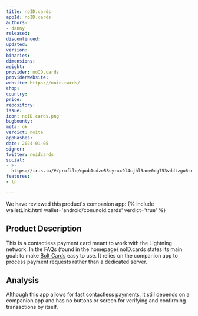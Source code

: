 ```yaml
---
title: noID.cards
appId: noID.cards
authors:
- danny
released: 
discontinued: 
updated: 
version: 
binaries: 
dimensions: 
weight: 
provider: noID.cards
providerWebsite: 
website: https://noid.cards/
shop: 
country: 
price: 
repository: 
issue: 
icon: noID.cards.png
bugbounty: 
meta: ok
verdict: noita
appHashes: 
date: 2024-01-05
signer: 
twitter: noidcards
social:
- >-
  https://iris.to/#/profile/npub1udze58uyrxx9l4cjhl3ane0dg753vddtzgu6sd742wkyzc4hjqesc4secl
features:
- ln

---
```


We have reviewed this product's companion app: {% include walletLink.html wallet='android/com.noid.cards' verdict='true' %}

## Product Description

This is a contactless payment card meant to work with the Lightning network. In the FAQs (found in the homepage) noID.cards states its main goal: to make [Bolt Cards](https://www.boltcard.org/) easy to use. It relies on the companion app to process payment requests rather than a dedicated server.

## Analysis

Although this app allows for fast contactless payments, it still depends on a companion app and has no buttons or screen for verifying and confirming transactions by itself.
